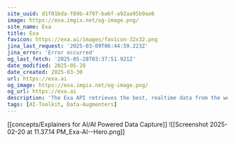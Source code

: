 ```yaml
---
site_uuid: d1f01bda-f89b-4797-ba6f-a92aa95b9ae6
image: https://exa.imgix.net/og-image.png/
site_name: Exa
title: Exa
favicon: https://exa.ai/images/favicon-32x32.png
jina_last_request: '2025-03-09T06:44:59.223Z'
jina_error: 'Error occurred'
og_last_fetch: '2025-05-28T03:37:51.921Z'
date_modified: 2025-05-28
date_created: 2025-03-30
url: https://exa.ai
og_image: https://exa.imgix.net/og-image.png/
og_url: https://exa.ai
description: 'The Exa API retrieves the best, realtime data from the web for your AI'
tags: [AI-Toolkit, Data-Augmenters]
---
```


[[concepts/Explainers for AI/AI Powered Data Capture]]
![[Screenshot 2025-02-20 at 11.37.14 PM_Exa-AI--Hero.png]]
